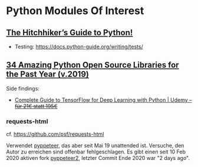 # Python Modules Of Interest


## [The Hitchhiker’s Guide to Python!](https://docs.python-guide.org)
- Testing: https://docs.python-guide.org/writing/tests/

## [34 Amazing Python Open Source Libraries for the Past Year (v.2019)](https://medium.mybridge.co/34-amazing-python-open-source-libraries-for-the-past-year-v-2019-93d6ee11aceb)

Side findings:
- [Complete Guide to TensorFlow for Deep Learning with Python | Udemy – <strike>für 21€ statt 195€</strike>](https://www.udemy.com/course/complete-guide-to-tensorflow-for-deep-learning-with-python/?LSNPUBID=QZaBth%2FyPOQ&ranEAID=QZaBth%2FyPOQ&ranMID=39197&ranSiteID=QZaBth_yPOQ-_Bb67e_rtlMMXSzsaASf_A)

### requests-html
cf. https://github.com/psf/requests-html

Verwendet [pyppeteer](https://anaconda.org/conda-forge/pyppeteer), das aber seit Mai 19 unattended ist.
Versuche, den Autor zu erreichen sind offenbar fehlgeschlagen.
Es gibt einen seit 10 Feb 2020 aktiven fork [pyppeteer2](https://github.com/pyppeteer/pyppeteer2/issues/1), letzter Commit Ende 2020 war "2 days ago".

